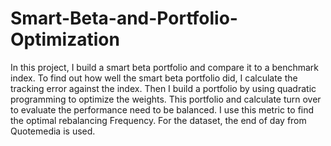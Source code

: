 # Smart-Beta-and-Portfolio-Optimization

In this project, I build a smart beta portfolio and compare it to a benchmark index. To find out how well the smart beta portfolio did, I calculate the tracking error against the index. Then I build a portfolio by using quadratic programming to optimize the weights. This portfolio and calculate turn over to evaluate the performance need to be balanced. I use this metric to find the optimal rebalancing Frequency. For the dataset, the end of day from Quotemedia is used.
